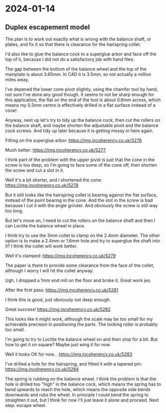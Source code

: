 # 2024-01-14

## Duplex escapement model

The plan is to work out exactly what is wrong with the balance shaft, or plates, and fix it
so that there is clearance for the hairspring collet.

I'd also like to glue the balance cock to a superglue arbor and face off the top of it, because
I did not do a satisfactory job with hand files.

The gap between the bottom of the balance wheel and the top of the mainplate is about 3.65mm.
In CAD it is 3.5mm, so not actually a million miles away.

I've depened the lower cone pivot slightly, using the chamfer tool by hand, not sure I've done
any good though. It seems to not be sharp enough for this application, the flat on the end of the
tool is about 0.6mm across, which means my 0.3mm centre is effectively drilled in a flat surface
instead of a cone!

Anyway, next up let's try to tidy up the balance cock, then cut the rollers on the balance shaft,
and maybe shorten the adjustable pivot and the balance cock screws. And tidy up later because it
is getting messy in here again.

Fitting on the superglue arbor: https://img.incoherency.co.uk/5276

Much better: https://img.incoherency.co.uk/5277

I think part of the problem with the upper pivot is just that the cone in the screw is too deep, so
I'm going to face some of the cone off, then shorten the screw and cut a slot in it.

Well it's a bit shorter, and I shortened the cone: https://img.incoherency.co.uk/5278

But it still looks like the hairspring collet is bearing against the flat surface, instead of the point
bearing in the cone. And the slot in the screw is bad because I cut it with the angle grinder. And
obviously the screw is still way too long.

But let's move on, I need to cut the rollers on the balance shaft and then I can Loctite the balance
wheel in place.

I think try to use the 3mm collet to clamp on the 2.4mm diameter. The other option is to make a 2.4mm or
1.6mm hole and try to superglue the shaft into it? I think the collet will work better.

Well it's clamped: https://img.incoherency.co.uk/5279

The paper is there to provide some clearance from the face of the collet, although I worry I will hit the collet
anyway.

Ugh, I dropped a 1mm end mill on the floor and broke it. Great work jes.

After the first pass: https://img.incoherency.co.uk/5281

I think this is good, just obviously not deep enough.

Great success! https://img.incoherency.co.uk/5282

This looks like it might work, although the scale may be too small for my achievable precision in positioning
the parts. The locking roller is probably too small.

I'm going to try to Loctite the balance wheel on and then stop for a bit. But how to get it on square? Maybe just
wing it for now.

Well it looks OK for now... https://img.incoherency.co.uk/5283

I've drilled a hole for the hairspring, and fitted it with a tapered pin: https://img.incoherency.co.uk/5284

The spring is rubbing on the balance wheel. I think the problem is that the hole is drilled too "high"
in the balance cock, which means the spring has to bend upwards to reach the hole, which means the opposite
side bends downwards and rubs the wheel. In principle I could bend the spring to straighten it out,
but I think for now I'll just leave it alone and proceed. Next step: escape wheel.
